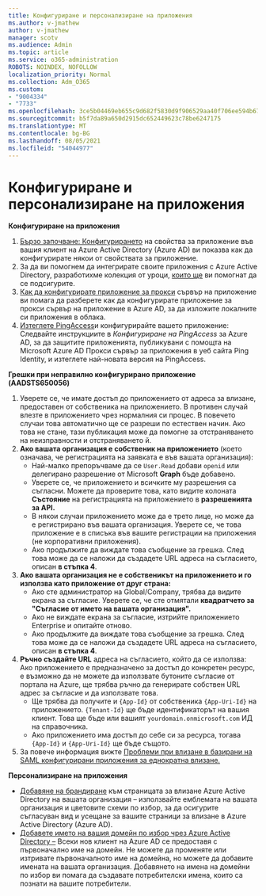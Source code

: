 ```yaml
---
title: Конфигуриране и персонализиране на приложения
ms.author: v-jmathew
author: v-jmathew
manager: scotv
ms.audience: Admin
ms.topic: article
ms.service: o365-administration
ROBOTS: NOINDEX, NOFOLLOW
localization_priority: Normal
ms.collection: Adm_O365
ms.custom:
- "9004334"
- "7733"
ms.openlocfilehash: 3ce5b04469eb655c9d682f5830d9f906529aa40f706ee594b670708426d48769
ms.sourcegitcommit: b5f7da89a650d2915dc652449623c78be6247175
ms.translationtype: MT
ms.contentlocale: bg-BG
ms.lasthandoff: 08/05/2021
ms.locfileid: "54044977"
---
```

# <a name="configure-and-customize-applications"></a>Конфигуриране и персонализиране на приложения

**Конфигуриране на приложения**

1. [Бързо започване: Конфигурирането](https://docs.microsoft.com/azure/active-directory/manage-apps/add-application-portal-configure) на свойства за приложение във вашия клиент на Azure Active Directory (Azure AD) ви показва как да конфигурирате някои от свойствата за приложение.
2. За да ви помогнем да интегрирате своите приложения с Azure Active Directory, разработихме колекция от уроци, [които ще](https://docs.microsoft.com/azure/active-directory/saas-apps/tutorial-list) ви помогнат да се подсигурите.
3. [Как да конфигурирате приложение за прокси](https://docs.microsoft.com/azure/active-directory/manage-apps/application-proxy-config-how-to) сървър на приложение ви помага да разберете как да конфигурирате приложение за прокси сървър на приложение в Azure AD, за да изложите локалните си приложения в облака.
4. [Изтеглете PingAccess](https://docs.microsoft.com/azure/active-directory/manage-apps/application-proxy-ping-access-publishing-guide#download-pingaccess-and-configure-your-application)и конфигурирайте вашето приложение: Следвайте инструкциите в *Конфигуриране на PingAccess* за Azure AD, за да защитите приложенията, публикувани с помощта на Microsoft Azure AD Прокси сървър за приложения в уеб сайта Ping Identity, и изтеглете най-новата версия на PingAccess.

**Грешки при неправилно конфигурирано приложение (AADSTS650056)**

1. Уверете се, че имате достъп до приложението от адреса за влизане, предоставен от собственика на приложението. В противен случай влезте в приложението чрез нормалния си процес. В повечето случаи това автоматично ще се разреши по естествен начин. Ако това не стане, тази публикация може да помогне за отстраняването на неизправности и отстраняването й.
2. **Ако вашата организация е собственик на приложението** (което означава, че регистрацията на заявката е във вашата организация):
    - Най-малко препоръчваме да се `User.Read` добави `openid` или делегирано разрешение от Microsoft **Graph** бъде добавено.
    - Уверете се, че приложението и всичките му разрешения са съгласни. Можете да проверите това, като видите колоната **Състояние** на регистрацията на приложението в **разрешенията за API.**
    - В някои случаи приложението може да е трето лице, но може да е регистрирано във вашата организация. Уверете се, че това приложение е в списъка във вашите регистрации на приложения (не корпоративни приложения).
    - Ако продължите да виждате това съобщение за грешка. След това може да се наложи да създадете URL адреса на съгласието, описан **в стъпка 4**.
3. **Ако вашата организация не е собственикът на приложението и го използва като приложение от друг страна:**
    - Ако сте администратор на Global/Company, трябва да видите екрана за съгласие. Уверете се, че сте отмятали **квадратчето за "Съгласие от името на вашата организация".**
    - Ако не виждате екрана за съгласие, изтрийте приложението Enterprise и опитайте отново.
    - Ако продължите да виждате това съобщение за грешка. След това може да се наложи да създадете URL адреса на съгласието, описан **в стъпка 4**.
4. **Ръчно създайте URL** адреса на съгласието, който да се използва: Ако приложението е предназначено за достъп до конкретен ресурс, е възможно да не можете да използвате бутоните съгласие от портала на Azure, ще трябва ръчно да генерирате собствен URL адрес за съгласие и да използвате това.
    - Ще трябва да получите и `{App-Id}` от собственика `{App-Uri-Id}` на приложението. `{Tenant-Id}` ще бъде идентификаторът на вашия клиент. Това ще бъде или вашият `yourdomain.onmicrosoft.com` ИД на справочника.
    - Ако приложението има достъп до себе си за ресурса, тогава `{App-Id}` и `{App-Uri-Id}` ще бъде същото.
5. За повече информация вижте [Проблеми при влизане в базирани на SAML конфигурирани приложения за еднократна влизане.](https://docs.microsoft.com/azure/active-directory/manage-apps/application-sign-in-problem-federated-sso-gallery#misconfigured-application)

**Персонализиране на приложения**

- [Добавяне на брандиране](https://docs.microsoft.com/azure/active-directory/fundamentals/customize-branding) към страницата за влизане Azure Active Directory на вашата организация – използвайте емблемата на вашата организация и цветовите схеми по избор, за да осигурите съгласуван вид и усещане за вашите страници за влизане в Azure Active Directory (Azure AD).
- [Добавете името на вашия домейн по избор чрез Azure Active Directory –](https://docs.microsoft.com/azure/active-directory/fundamentals/add-custom-domain) Всеки нов клиент на Azure AD се предоставя с първоначално име на домейн. Не можете да променяте или изтривате първоначалното име на домейна, но можете да добавите имената на вашата организация. Добавянето на имена на домейни по избор ви помага да създавате потребителски имена, които са познати на вашите потребители.
